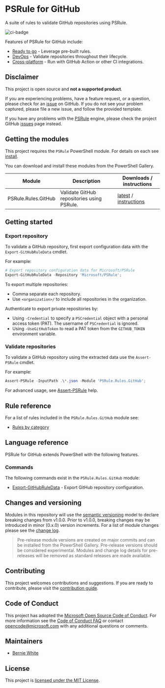 # PSRule for GitHub

A suite of rules to validate GitHub repositories using PSRule.

![ci-badge]

Features of PSRule for GitHub include:

- [Ready to go](docs/features.md#ready-to-go) - Leverage pre-built rules.
- [DevOps](docs/features.md#devops) - Validate repositories throughout their lifecycle.
- [Cross-platform](docs/features.md#cross-platform) - Run with GitHub Action or other CI integrations.

## Disclaimer

This project is open source and **not a supported product**.

If you are experiencing problems, have a feature request, or a question, please check for an [issue] on GitHub.
If you do not see your problem captured, please file a new issue, and follow the provided template.

If you have any problems with the [PSRule][engine] engine, please check the project GitHub [issues](https://github.com/Microsoft/PSRule/issues) page instead.

## Getting the modules

This project requires the `PSRule` PowerShell module. For details on each see [install].

You can download and install these modules from the PowerShell Gallery.

Module              | Description | Downloads / instructions
------              | ----------- | ------------------------
PSRule.Rules.GitHub | Validate GitHub repositories using PSRule. | [latest][module] / [instructions][install]

## Getting started

### Export repository

To validate a GitHub repository, first export configuration data with the `Export-GitHubRuleData` cmdlet.

For example:

```powershell
# Export repository configuration data for Microsoft/PSRule
Export-GitHubRuleData -Repository 'Microsoft/PSRule';
```

To export multiple repositories:

- Comma separate each repository.
- Use `<organization>/` to include all repositories in the organization.

Authenticate to export private repositories by:

- Using `-Credential` to specify a `PSCredential` object with a personal access token (PAT).
The username of `PSCredential` is ignored.
- Using `-UseGitHubToken` to read a PAT token from the `GITHUB_TOKEN` environment variable.

### Validate repositories

To validate a GitHub repository using the extracted data use the `Assert-PSRule` cmdlet.

For example:

```powershell
Assert-PSRule -InputPath .\*.json -Module 'PSRule.Rules.GitHub';
```

For advanced usage, see [Assert-PSRule](https://microsoft.github.io/PSRule/commands/PSRule/en-US/Assert-PSRule.html) help.

## Rule reference

For a list of rules included in the `PSRule.Rules.GitHub` module see:

- [Rules by category](docs/rules/en/module.md)

## Language reference

PSRule for GitHub extends PowerShell with the following features.

### Commands

The following commands exist in the `PSRule.Rules.GitHub` module:

- [Export-GitHubRuleData](docs/commands/PSRule.Rules.GitHub/en-US/Export-GitHubRuleData.md) - Export GitHub repository configuration.

## Changes and versioning

Modules in this repository will use the [semantic versioning](http://semver.org/) model to declare breaking changes from v1.0.0.
Prior to v1.0.0, breaking changes may be introduced in minor (0.x.0) version increments.
For a list of module changes please see the [change log](CHANGELOG.md).

> Pre-release module versions are created on major commits and can be installed from the PowerShell Gallery.
> Pre-release versions should be considered experimental.
> Modules and change log details for pre-releases will be removed as standard releases are made available.

## Contributing

This project welcomes contributions and suggestions.
If you are ready to contribute, please visit the [contribution guide](CONTRIBUTING.md).

## Code of Conduct

This project has adopted the [Microsoft Open Source Code of Conduct](https://opensource.microsoft.com/codeofconduct/).
For more information see the [Code of Conduct FAQ](https://opensource.microsoft.com/codeofconduct/faq/)
or contact [opencode@microsoft.com](mailto:opencode@microsoft.com) with any additional questions or comments.

## Maintainers

- [Bernie White](https://github.com/BernieWhite)

## License

This project is [licensed under the MIT License](LICENSE).

[issue]: https://github.com/Microsoft/PSRule.Rules.GitHub/issues
[install]: docs/install-instructions.md
[ci-badge]: https://dev.azure.com/bewhite/PSRule.Rules.GitHub/_apis/build/status/PSRule.Rules.GitHub-CI?branchName=main
[module]: https://www.powershellgallery.com/packages/PSRule.Rules.GitHub
[engine]: https://github.com/Microsoft/PSRule
